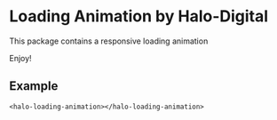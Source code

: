 # Loading Animation by Halo-Digital

This package contains a responsive loading animation

Enjoy!


## Example

```
<halo-loading-animation></halo-loading-animation>
```
